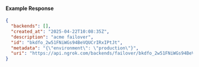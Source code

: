 <!-- Code generated for API Clients. DO NOT EDIT. -->
#### Example Response
```json
{
  "backends": [],
  "created_at": "2025-04-22T10:08:35Z",
  "description": "acme failover",
  "id": "bkdfo_2w51FNiWGs94BeVQUCrIRxIPtJt",
  "metadata": "{\"environment\": \"production\"}",
  "uri": "https://api.ngrok.com/backends/failover/bkdfo_2w51FNiWGs94BeVQUCrIRxIPtJt"
}
